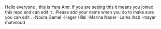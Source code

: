 Hello everyone , this is Yara Amr. If you are seeing this it means you joined this repo and can edit it . Please add your name when you do to make sure you can edit .
-Noura Gamal
-Hager Hilal
-Marina Nader
-Lama Ihab
-mayar mahmoud
